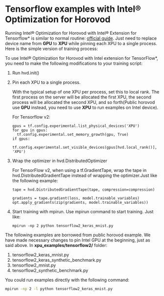 # Tensorflow examples with Intel® Optimization for Horovod

Running Intel® Optimization for Horovod with Intel® Extension for Tensorflow* is similar to normal routine: [official guide](https://github.com/intel-innersource/frameworks.ai.horovod/blob/master/docs/tensorflow.rst). Just need to replace device name from **GPU** to **XPU** while pinning each XPU to a single process. Here is the simple version of training process:

To use Intel® Optimization for Horovod with Intel extension for TensorFlow*, you need to make the following modifications to your training script:

1. Run hvd.init()

2. Pin each XPU to a single process.
   
    With the typical setup of one XPU per process, set this to local rank. The first process on the server will be allocated the first XPU, the second process will be allocated the second XPU, and so forth(Public horovod use **GPU** instead, you need to use **XPU** to run examples on Intel device).
   
    For Tensorflow v2:
   
   ```python3
   gpus = tf.config.experimental.list_physical_devices('XPU')
   for gpu in gpus:
     tf.config.experimental.set_memory_growth(gpu, True)
   if gpus:
     tf.config.experimental.set_visible_devices(gpus[hvd.local_rank()], 'XPU')
   ```

3. Wrap the optimizer in hvd.DistributedOptimizer
   
    For TensorFlow v2, when using a tf.GradientTape, wrap the tape in hvd.DistributedGradientTape instead of wrapping the optimizer.Just like the following example:
   
   ```python3
   tape = hvd.DistributedGradientTape(tape, compression=compression)
   
   gradients = tape.gradient(loss, model.trainable_variables)
   opt.apply_gradients(zip(gradients, model.trainable_variables))
   ```

4. Start training with mpirun.
    Use mpirun command to start training. Just like:
   
   ```
   mpirun -np 2 python tensorflow2_keras_mnist.py
   ```

The following examples are borrowed from public horovod example. We have made necessary changes to pin Intel GPU at the beginning, just as said above. In **xpu_examples/tensorflow2/** folder:
  1. tensorflow2_keras_mnist.py
  2. tensorflow2_keras_synthetic_benchmark.py
  3. tensorflow2_mnist.py
  4. tensorflow2_synthetic_benchmark.py

You could run examples directly with the following command:

```bash
mpirun -np 2 -l python tensorflow2_keras_mnist.py
```
